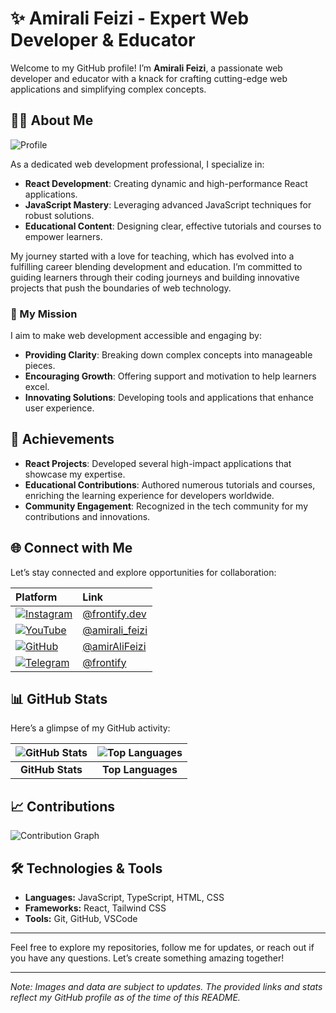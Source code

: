 # ✨ Amirali Feizi - Expert Web Developer & Educator

Welcome to my GitHub profile! I’m **Amirali Feizi**, a passionate web developer and educator with a knack for crafting cutting-edge web applications and simplifying complex concepts. 

## 🧑‍💻 About Me

![Profile](https://avatars.githubusercontent.com/u/77777422?v=4)

As a dedicated web development professional, I specialize in:

- **React Development**: Creating dynamic and high-performance React applications.
- **JavaScript Mastery**: Leveraging advanced JavaScript techniques for robust solutions.
- **Educational Content**: Designing clear, effective tutorials and courses to empower learners.

My journey started with a love for teaching, which has evolved into a fulfilling career blending development and education. I’m committed to guiding learners through their coding journeys and building innovative projects that push the boundaries of web technology.

### 🚀 My Mission

I aim to make web development accessible and engaging by:

- **Providing Clarity**: Breaking down complex concepts into manageable pieces.
- **Encouraging Growth**: Offering support and motivation to help learners excel.
- **Innovating Solutions**: Developing tools and applications that enhance user experience.

## 🌟 Achievements

- **React Projects**: Developed several high-impact applications that showcase my expertise.
- **Educational Contributions**: Authored numerous tutorials and courses, enriching the learning experience for developers worldwide.
- **Community Engagement**: Recognized in the tech community for my contributions and innovations.

## 🌐 Connect with Me

Let’s stay connected and explore opportunities for collaboration:

| Platform | Link |
|:---------|:-----|
| [![Instagram](https://img.shields.io/badge/-Instagram-E4405F?style=flat&logo=instagram&logoColor=white)](https://www.instagram.com/frontify.dev/) | [@frontify.dev](https://www.instagram.com/frontify.dev/) |
| [![YouTube](https://img.shields.io/badge/-YouTube-FF0000?style=flat&logo=youtube&logoColor=white)](https://www.youtube.com/@amirali_feizi) | [@amirali_feizi](https://www.youtube.com/@amirali_feizi) |
| [![GitHub](https://img.shields.io/badge/-GitHub-181717?style=flat&logo=github&logoColor=white)](https://github.com/amirAliFeizi) | [@amirAliFeizi](https://github.com/amirAliFeizi) |
| [![Telegram](https://img.shields.io/badge/-Telegram-2CA5E0?style=flat&logo=telegram&logoColor=white)](https://t.me/frontify) | [@frontify](https://t.me/frontify) |

## 📊 GitHub Stats

Here’s a glimpse of my GitHub activity:

| ![GitHub Stats](https://github-readme-stats.vercel.app/api?username=amirAliFeizi&show_icons=true&count_private=true&hide_title=true&theme=tokyonight) | ![Top Languages](https://github-readme-stats.vercel.app/api/top-langs/?username=amirAliFeizi&layout=compact&theme=tokyonight) |
|:--:|:--:|
| **GitHub Stats** | **Top Languages** |

## 📈 Contributions

![Contribution Graph](https://activity-graph.herokuapp.com/graph?username=amirAliFeizi&theme=github)

## 🛠️ Technologies & Tools

- **Languages:** JavaScript, TypeScript, HTML, CSS
- **Frameworks:** React, Tailwind CSS
- **Tools:** Git, GitHub, VSCode

---

Feel free to explore my repositories, follow me for updates, or reach out if you have any questions. Let’s create something amazing together!

---

*Note: Images and data are subject to updates. The provided links and stats reflect my GitHub profile as of the time of this README.*
